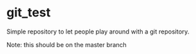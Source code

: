 # git_test
Simple repository to let people play around with a git repository.

Note: this should be on the master branch
